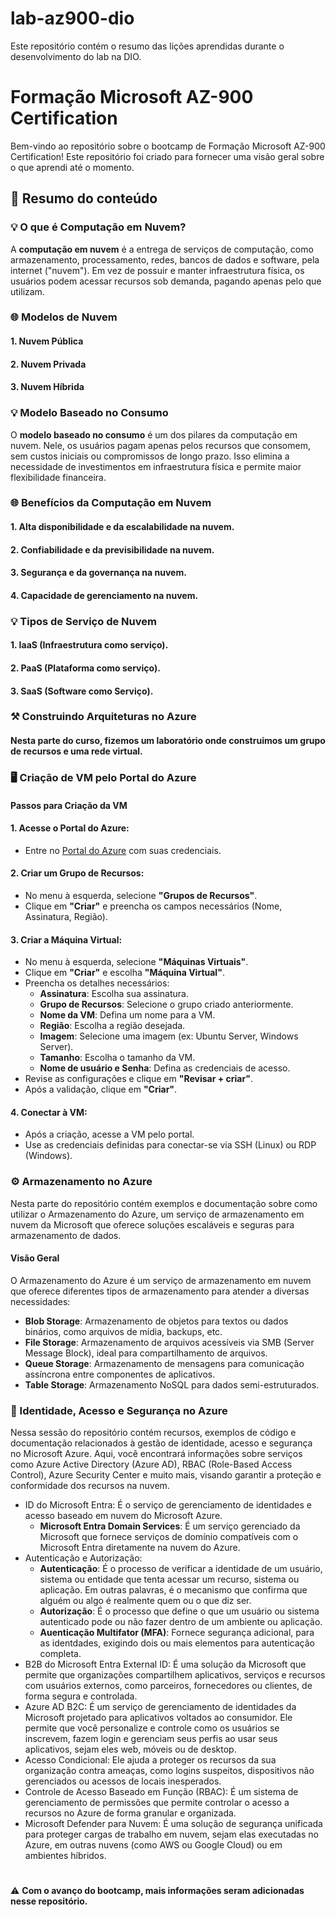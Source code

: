 # lab-az900-dio
Este repositório contém o resumo das lições aprendidas durante o desenvolvimento do lab na DIO.

# Formação Microsoft AZ-900 Certification

Bem-vindo ao repositório sobre o bootcamp de Formação Microsoft AZ-900 Certification! Este repositório foi criado para fornecer uma visão geral sobre o que aprendi até o momento.

## 📌 Resumo do conteúdo

### 💡 O que é Computação em Nuvem?

A **computação em nuvem** é a entrega de serviços de computação, como armazenamento, processamento, redes, bancos de dados e software, pela internet ("nuvem"). Em vez de possuir e manter infraestrutura física, os usuários podem acessar recursos sob demanda, pagando apenas pelo que utilizam.

### 🌐 Modelos de Nuvem
#### 1. **Nuvem Pública**
#### 2. **Nuvem Privada**
#### 3. **Nuvem Híbrida**

### 💡 Modelo Baseado no Consumo

O **modelo baseado no consumo** é um dos pilares da computação em nuvem. Nele, os usuários pagam apenas pelos recursos que consomem, sem custos iniciais ou compromissos de longo prazo. Isso elimina a necessidade de investimentos em infraestrutura física e permite maior flexibilidade financeira.

### 🌐 Benefícios da Computação em Nuvem
#### 1. Alta disponibilidade e da escalabilidade na nuvem.
#### 2. Confiabilidade e da previsibilidade na nuvem.
#### 3. Segurança e da governança na nuvem.
#### 4. Capacidade de gerenciamento na nuvem.

### 💡 Tipos de Serviço de Nuvem
#### 1. IaaS (Infraestrutura como serviço).
#### 2. PaaS (Plataforma como serviço).
#### 3. SaaS (Software como Serviço).

### ⚒️ Construindo Arquiteturas no Azure
#### Nesta parte do curso, fizemos um laboratório onde construimos um grupo de recursos e uma rede virtual.

### 🖥️ Criação de VM pelo Portal do Azure
#### Passos para Criação da VM

#### 1. Acesse o Portal do Azure:
   - Entre no [Portal do Azure](https://portal.azure.com) com suas credenciais.

#### 2. Criar um Grupo de Recursos:
   - No menu à esquerda, selecione **"Grupos de Recursos"**.
   - Clique em **"Criar"** e preencha os campos necessários (Nome, Assinatura, Região).

#### 3. Criar a Máquina Virtual:
   - No menu à esquerda, selecione **"Máquinas Virtuais"**.
   - Clique em **"Criar"** e escolha **"Máquina Virtual"**.
   - Preencha os detalhes necessários:
     - **Assinatura**: Escolha sua assinatura.
     - **Grupo de Recursos**: Selecione o grupo criado anteriormente.
     - **Nome da VM**: Defina um nome para a VM.
     - **Região**: Escolha a região desejada.
     - **Imagem**: Selecione uma imagem (ex: Ubuntu Server, Windows Server).
     - **Tamanho**: Escolha o tamanho da VM.
     - **Nome de usuário e Senha**: Defina as credenciais de acesso.
   - Revise as configurações e clique em **"Revisar + criar"**.
   - Após a validação, clique em **"Criar"**.

#### 4. Conectar à VM:
   - Após a criação, acesse a VM pelo portal.
   - Use as credenciais definidas para conectar-se via SSH (Linux) ou RDP (Windows).

### ⚙️ Armazenamento no Azure
Nesta parte do repositório contém exemplos e documentação sobre como utilizar o Armazenamento do Azure, um serviço de armazenamento em nuvem da Microsoft que oferece soluções escaláveis e seguras para armazenamento de dados.

#### Visão Geral

O Armazenamento do Azure é um serviço de armazenamento em nuvem que oferece diferentes tipos de armazenamento para atender a diversas necessidades:

   - **Blob Storage**: Armazenamento de objetos para textos ou dados binários, como arquivos de mídia, backups, etc.
   - **File Storage**: Armazenamento de arquivos acessíveis via SMB (Server Message Block), ideal para compartilhamento de arquivos.
   - **Queue Storage**: Armazenamento de mensagens para comunicação assíncrona entre componentes de aplicativos.
   - **Table Storage**: Armazenamento NoSQL para dados semi-estruturados.

### 🪪 Identidade, Acesso e Segurança no Azure
Nessa sessão do repositório contém recursos, exemplos de código e documentação relacionados à gestão de identidade, acesso e segurança no Microsoft Azure. Aqui, você encontrará informações sobre serviços como Azure Active Directory (Azure AD), RBAC (Role-Based Access Control), Azure Security Center e muito mais, visando garantir a proteção e conformidade dos recursos na nuvem.
   - ID do Microsoft Entra: É o serviço de gerenciamento de identidades e acesso baseado em nuvem do Microsoft Azure.
     - **Microsoft Entra Domain Services**: É um serviço gerenciado da Microsoft que fornece serviços de domínio compatíveis com o Microsoft Entra diretamente na nuvem do Azure.
   - Autenticação e Autorização:
     - **Autenticação**: É o processo de verificar a identidade de um usuário, sistema ou entidade que tenta acessar um recurso, sistema ou aplicação. Em outras palavras, é o mecanismo que confirma que alguém ou algo é realmente quem ou o que diz ser.
     - **Autorização**: É o processo que define o que um usuário ou sistema autenticado pode ou não fazer dentro de um ambiente ou aplicação.
     - **Auenticação Multifator (MFA)**: Fornece segurança adicional, para as identdades, exigindo dois ou mais elementos para autenticação completa.
   - B2B do Microsoft Entra External ID: É uma solução da Microsoft que permite que organizações compartilhem aplicativos, serviços e recursos com usuários externos, como parceiros, fornecedores ou clientes, de forma segura e controlada. 
   - Azure AD B2C: É um serviço de gerenciamento de identidades da Microsoft projetado para aplicativos voltados ao consumidor. Ele permite que você personalize e controle como os usuários se inscrevem, fazem login e gerenciam seus perfis ao usar seus aplicativos, sejam eles web, móveis ou de desktop.
   - Acesso Condicional: Ele ajuda a proteger os recursos da sua organização contra ameaças, como logins suspeitos, dispositivos não gerenciados ou acessos de locais inesperados.
   - Controle de Acesso Baseado em Função (RBAC): É um sistema de gerenciamento de permissões que permite controlar o acesso a recursos no Azure de forma granular e organizada.
   - Microsoft Defender para Nuvem: É uma solução de segurança unificada para proteger cargas de trabalho em nuvem, sejam elas executadas no Azure, em outras nuvens (como AWS ou Google Cloud) ou em ambientes híbridos.
#
#
⚠️ **Com o avanço do bootcamp, mais informações seram adicionadas nesse repositório.**
